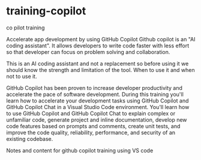 # training-copilot
co pilot training

Accelerate app development by using GitHub Copilot
Github copilot is an "AI coding assistant". It allows developers to write code faster with less effort so that developer can focus on problem solving and collaboration.

This is an AI coding assistant and not a replacement so before using it we should know the strength and limitation of the tool. When to use it and when not to use it.

GitHub Copilot has been proven to increase developer productivity and accelerate the pace of software development.​ During this training you'll learn how to accelerate your development tasks using GitHub Copilot and GitHub Copilot Chat in a Visual Studio Code environment. You'll learn how to use GitHub Copilot and GitHub Copilot Chat to explain complex or unfamiliar code, generate project and inline documentation, develop new code features based on prompts and comments, create unit tests, and improve the code quality, reliability, performance, and security of an existing codebase.​

Notes and content for github copilot training using VS code

